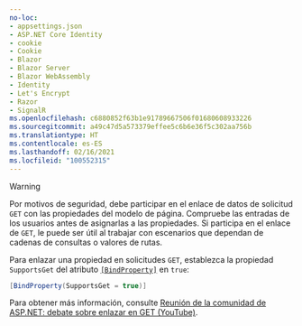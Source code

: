 ```yaml
---
no-loc:
- appsettings.json
- ASP.NET Core Identity
- cookie
- Cookie
- Blazor
- Blazor Server
- Blazor WebAssembly
- Identity
- Let's Encrypt
- Razor
- SignalR
ms.openlocfilehash: c6880852f63b1e91789667506f01680608933226
ms.sourcegitcommit: a49c47d5a573379effee5c6b6e36f5c302aa756b
ms.translationtype: HT
ms.contentlocale: es-ES
ms.lasthandoff: 02/16/2021
ms.locfileid: "100552315"
---
```

> [!WARNING]
> Por motivos de seguridad, debe participar en el enlace de datos de solicitud `GET` con las propiedades del modelo de página. Compruebe las entradas de los usuarios antes de asignarlas a las propiedades. Si participa en el enlace de `GET`, le puede ser útil al trabajar con escenarios que dependan de cadenas de consultas o valores de rutas.
>
> Para enlazar una propiedad en solicitudes `GET`, establezca la propiedad `SupportsGet` del atributo [`[BindProperty]`](xref:Microsoft.AspNetCore.Mvc.BindPropertyAttribute) en `true`:
>
> ```csharp
> [BindProperty(SupportsGet = true)]
> ```
>
> Para obtener más información, consulte [Reunión de la comunidad de ASP.NET: debate sobre enlazar en GET (YouTube)](https://www.youtube.com/watch?v=p7iHB9V-KVU&feature=youtu.be&t=54m27s).
